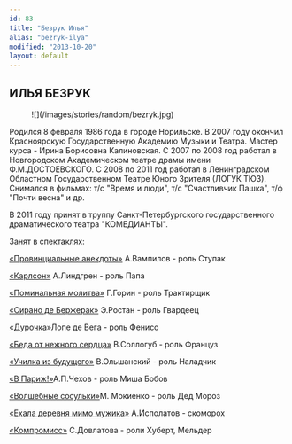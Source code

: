 ```yaml
---
id: 83
title: "Безрук Илья"
alias: "bezryk-ilya"
modified: "2013-10-20"
layout: default
---
```


## ИЛЬЯ БЕЗРУК

<figure>
![](/images/stories/random/bezryk.jpg)
</figure>

Родился 8 февраля 1986 года в городе Норильске. В 2007 году окончил Красноярскую Государственную Академию Музыки и Театра. Мастер курса - Ирина Борисовна Калиновская. С 2007 по 2008 год работал в Новгородском Академическом театре драмы имени Ф.М.ДОСТОЕВСКОГО. С 2008 по 2011 год работал в Ленинградском Областном Государственном Театре Юного Зрителя (ЛОГУК ТЮЗ). Снимался в фильмах: т/с "Время и люди", т/с "Счастливчик Пашка", т/ф "Почти весна" и др.

В 2011 году принят в труппу Санкт-Петербургского государственного драматического театра "КОМЕДИАНТЫ".

Занят в спектаклях:

[«Провинциальные анекдоты»](71-anekdoti.html) А.Вампилов - роль Ступак

[«Карлсон»](147-karlson.html) А.Линдгрен - роль Папа

[«Поминальная молитва»](97-pominalnaia-molitva.html) Г.Горин - роль Трактирщик

[«Сирано де Бержерак»](60-sirano-de-bergerak.html) Э.Ростан - роль Гвардеец

[«Дурочка»](44-dyrochka.html)Лопе де Вега - роль Фенисо

[«Беда от нежного сердца»](39-beda-ot-neghnogo-serdca.html) В.Соллогуб - роль Француз

[«Училка из будущего»](90-ychilka.html) В.Ольшанский - роль Наладчик

[«В Париж!»](41-v-paris.html)А.П.Чехов - роль Миша Бобов<a href="75-volshebnie-sosulki.html"></a>

[«Волшебные сосульки»](75-volshebnie-sosulki.html)М. Мокиенко - роль Дед Мороз

[«Ехала деревня мимо мужика»](45-exala-derevna-mimo-mushika.html) А.Исполатов - скоморох

[«Компромисс»](282-kompromiss-sdovlatov.html) С.Довлатова - роли Хуберт, Мельдер

